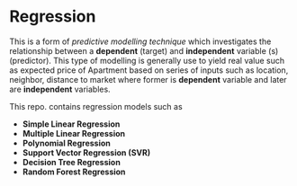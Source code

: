 # Regression

This is a form of *predictive modelling technique* which investigates the relationship between a **dependent** (target) and **independent** variable (s) (predictor). 
This type of modelling is generally use to yield real value such as expected price of Apartment based on series of inputs such as location, neighbor, distance to market where former is **dependent** variable and later are **independent** variables.

This repo. contains regression models such as

 - **Simple Linear Regression**
 - **Multiple Linear Regression**
 - **Polynomial Regression**
 - **Support Vector Regression (SVR)**
 - **Decision Tree Regression**
 - **Random Forest Regression**
